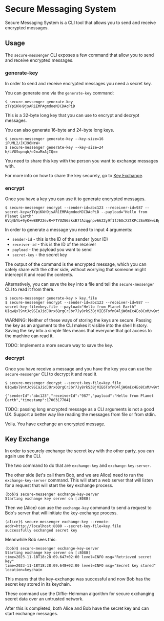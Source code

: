 # Secure Messaging System

Secure Messaging System is a CLI tool that allows you to send and receive encrypted messages.

## Usage

The `secure-messenger` CLI exposes a few command that allow you to send and receive encrypted messages.

### generate-key

In order to send and receive encrypted messages you need a secret key.

You can generate one via the `generate-key` command:

```shell
$ secure-messenger generate-key
zTYpiKkH9jsAR1EMPAgmdoeMJCDAcPiD
```

This is a 32-byte long key that you can use to encrypt and decrypt messages.

You can also generate 16-byte and 24-byte long keys.

```shell
$ secure-messenger generate-key --key-size=16
iPUML2/JXJ96NrW+
$ secure-messenger generate-key --key-size=24
h/LVOSopnqb/e2maMxAjIQ==
```

You need to share this key with the person you want to exchange messages with.

For more info on how to share the key securely, go to [Key Exchange](#key-exchange).

### encrypt

Once you have a key you can use it to generate encrypted messages.

```shell
$ secure-messenger encrypt --sender-id=abc123 --receiver-id=987 --secret-key=zTYpiKkH9jsAR1EMPAgmdoeMJCDAcPiD --payload="Hello from Planet Earth"
6Vq4bYb+9yK+wB8P22evR+FTYUZG6zksB7tAzqgnpv66Z2y9f1fJ6UcXZtKPc3Sm9SkwiBg/fXTqLPokvw178WxAqqa3JtRdvUGRr4Ksp/ABXF06IyX48EaIhDAivM4sACYYiditNkLoGyz0b3685yFgMxLc1K7f0Ce13dDuYQ==
```

In order to generate a message you need to input 4 arguments:

- `sender-id` - this is the ID of the sender (your ID)
- `receiver-id` - this is the ID of the receiver
- `payload` - the payload you want to send
- `secret-key` - the secret key

The output of the command is the encrypted message, which you can safely share with the other side, without worrying that someone
might intercept it and read the contents.

Alternatively, you can save the key into a file and tell the `secure-messenger` CLI to read it from there.

```shell
$ secure-messenger generate-key > key.file
$ secure-messenger encrypt --sender-id=abc123 --receiver-id=987 --secret-key-file=key.file --payload="Hello from Planet Earth"
UIqwQxl9ntJc9SIaJidJOrx6QrgCrJbr7Jy8rkS3BjVIE6TofnO4ljW6mIc4Eo8CoM/w9rSYNaRvTbtArEyMxebrVJrH0xcKxZhJnAKC3A83EXL+rfh9+wNki6DH/aKqt1XnzoajK6lH1Bep2O74oR8aRNwgIRYN4R9GdtPYvQ==
```

WARNING: Neither of these ways of storing the keys are secure.
Passing the key as an argument to the CLI makes it visible into the shell history.
Saving the key into a simple files means that everyone that got access to the machine can read it.

TODO: Implement a more secure way to save the key.

### decrypt

Once you have receive a message and you have the key you can use the `secure-messenger` CLI to decrypt it and read it.

```shell
$ secure-messenger decrypt --secret-key-file=key.file UIqwQxl9ntJc9SIaJidJOrx6QrgCrJbr7Jy8rkS3BjVIE6TofnO4ljW6mIc4Eo8CoM/w9rSYNaRvTbtArEyMxebrVJrH0xcKxZhJnAKC3A83EXL+rfh9+wNki6DH/aKqt1XnzoajK6lH1Bep2O74oR8aRNwgIRYN4R9GdtPYvQ==

{"senderId":"abc123","receiverId":"987","payload":"Hello from Planet Earth","timestamp":1700317704}
```

TODO: passing long encrypted message as a CLI arguments is not a good UX.
Support a better way like reading the messages from file or from stdin.

Voila. You have exchange an encrypted message.

## Key Exchange

In order to securely exchange the secret key with the other party, you can again use the CLI.

The two command to do that are `exchange-key` and `exchange-key-server`.

The other side (let's call them Bob, and we are Alice) need to run the `exchange-key-server` command.
This will start a web server that will listen for a request that will start the key exchange process.

```shell
(bob)$ secure-messenger exchange-key-server
Starting exchange key server on [:8080]
```

Then we (Alice) can use the `exchange-key` command to send a request to Bob's server that will initiate the key-exchange process.

```shell
(alice)$ secure-messenger exchange-key --remote-addr=http://localhost:8080 --secret-key-file=key.file
successfully exchanged secret key
```

Meanwhile Bob sees this:

```shell
(bob)$ secure-messenger exchange-key-server
Starting exchange key server on [:8080]
time=2023-11-18T18:28:09.647+02:00 level=INFO msg="Retrieved secret key"
time=2023-11-18T18:28:09.648+02:00 level=INFO msg="Secret key stored" location=keychain
```

This means that the key-exchange was successful and now Bob has the secret key stored in its keychain.

These command use the Diffie-Helmman algorithm for secure exchanging secret data over an untrusted network.

After this is completed, both Alice and Bob have the secret key and can start exchange messages.
